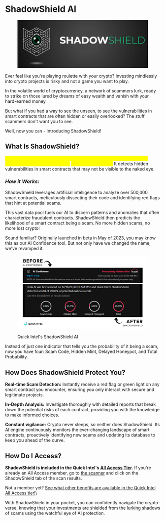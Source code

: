 # ShadowShield AI

<figure><img src="../.gitbook/assets/Scanner_ShadowShield_Logo.png" alt=""><figcaption></figcaption></figure>

Ever feel like you're playing roulette with your crypto? Investing mindlessly into crypto projects is risky and not a game you want to play.

In the volatile world of cryptocurrency, a network of scammers lurk, ready to strike on those lured by dreams of easy wealth and vanish with your hard-earned money.

But what if you had a way to see the unseen, to see the vulnerabilities in smart contracts that are often hidden or easily overlooked? The stuff scammers don't want you to see.

Well, now you can - Introducing ShadowShield!



## **What Is ShadowShield?**

<mark style="color:yellow;">**ShadowShield is Quick Intel’s anti-scam solution for protecting your crypto. Think of it like an X-ray**</mark> <mark style="color:yellow;">**for smart contracts.**</mark> It detects hidden vulnerabilities in smart contracts that may not be visible to the naked eye.

### _How it Works:_

ShadowShield leverages artificial intelligence to analyze over 500,000 smart contracts, meticulously dissecting their code and identifying red flags that hint at potential scams.

This vast data pool fuels our AI to discern patterns and anomalies that often characterize fraudulent contracts. ShadowShield then predicts the likelihood of a smart contract being a scam. No more hidden scams, no more lost crypto!

Sound familiar? Originally launched in beta in May of 2023, you may know this as our AI Confidence tool. But not only have we changed the name, we've revamped it.

<figure><img src="../.gitbook/assets/Scanner_ShadowShield_Results.png" alt=""><figcaption><p>Quick Intel's ShadowShield AI</p></figcaption></figure>

Instead of just one indicator that tells you the probability of it being a scam, now you have four: Scam Code, Hidden Mint, Delayed Honeypot, and Total Probability.



## **How Does ShadowShield Protect You?**

**Real-time Scam Detection:** Instantly receive a red flag or green light on any smart contract you encounter, ensuring you only interact with secure and legitimate projects.

**In-Depth Analysis:** Investigate thoroughly with detailed reports that break down the potential risks of each contract, providing you with the knowledge to make informed choices.

**Constant vigilance:** Crypto never sleeps, so neither does ShadowShield. Its AI engine continuously monitors the ever-changing landscape of smart contracts, proactively identifying new scams and updating its database to keep you ahead of the curve.



## **How Do I Access?**&#x20;

**ShadowShield is included in the Quick Intel's** [**All Access Tier**](../qkntl-token/tiers-and-benefits.md)**.** If you're already an All Access member, go to [the scanner](https://app.quickintel.io/scanner) and click on the ShadowShield tab of the scan results.

Not a member yet? [See what other benefits are available in the Quick Intel All Access tier!](../qkntl-token/tiers-and-benefits.md)\


With ShadowShield in your pocket, you can confidently navigate the crypto-verse, knowing that your investments are shielded from the lurking shadows of scams using the watchful eye of AI protection.
